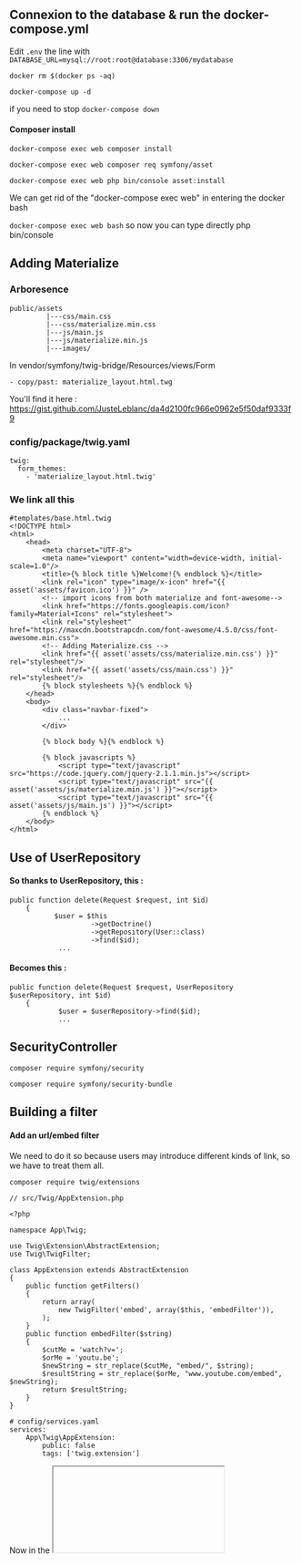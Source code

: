 
## Connexion to the database & run the docker-compose.yml

Edit `.env` the line with `DATABASE_URL=mysql://root:root@database:3306/mydatabase`

`docker rm $(docker ps -aq)` 

`docker-compose up -d`

if you need to stop `docker-compose down`

#### Composer install 

`docker-compose exec web composer install`

`docker-compose exec web composer req symfony/asset`

`docker-compose exec web php bin/console asset:install`

We can get rid of the "docker-compose exec web" in entering the docker bash

`docker-compose exec web bash` so now you can type directly php bin/console <ANYTHING>
    
## Adding Materialize

### Arboresence
```
public/assets
         |---css/main.css
         |---css/materialize.min.css
         |---js/main.js
         |---js/materialize.min.js
         |---images/
```
 

In vendor/symfony/twig-bridge/Resources/views/Form

    - copy/past: materialize_layout.html.twg

You'll find it here : https://gist.github.com/JusteLeblanc/da4d2100fc966e0962e5f50daf9333f9

### config/package/twig.yaml
```
twig:
  form_themes:
    - 'materialize_layout.html.twig'
```

### We link all this
```
#templates/base.html.twig
<!DOCTYPE html>
<html>
    <head>
        <meta charset="UTF-8">
        <meta name="viewport" content="width=device-width, initial-scale=1.0"/>
        <title>{% block title %}Welcome!{% endblock %}</title>
        <link rel="icon" type="image/x-icon" href="{{ asset('assets/favicon.ico') }}" />
        <!-- import icons from both materialize and font-awesome-->
        <link href="https://fonts.googleapis.com/icon?family=Material+Icons" rel="stylesheet">
        <link rel="stylesheet" href="https://maxcdn.bootstrapcdn.com/font-awesome/4.5.0/css/font-awesome.min.css">
        <!-- Adding Materialize.css -->
        <link href="{{ asset('assets/css/materialize.min.css') }}" rel="stylesheet"/>
        <link href="{{ asset('assets/css/main.css') }}" rel="stylesheet"/>
        {% block stylesheets %}{% endblock %}
    </head>
    <body>
        <div class="navbar-fixed">
            ...
        </div>

        {% block body %}{% endblock %}

        {% block javascripts %}
            <script type="text/javascript" src="https://code.jquery.com/jquery-2.1.1.min.js"></script>
            <script type="text/javascript" src="{{ asset('assets/js/materialize.min.js') }}"></script>
            <script type="text/javascript" src="{{ asset('assets/js/main.js') }}"></script>
        {% endblock %}
    </body>
</html>
```

## Use of UserRepository

#### So thanks to UserRepository, this :
```
public function delete(Request $request, int $id) 
    {
           $user = $this
                    ->getDoctrine()
                    ->getRepository(User::class)
                    ->find($id);
            ...
```

#### Becomes this :
```
public function delete(Request $request, UserRepository $userRepository, int $id) 
    {
            $user = $userRepository->find($id);
            ...
```


## SecurityController

`composer require symfony/security`

`composer require symfony/security-bundle`


## Building a filter

#### Add an url/embed filter
We need to do it so because users may introduce different kinds of link, so we have to treat them all.

`composer require twig/extensions`

```
// src/Twig/AppExtension.php

<?php

namespace App\Twig;

use Twig\Extension\AbstractExtension;
use Twig\TwigFilter;

class AppExtension extends AbstractExtension
{
    public function getFilters()
    {
        return array(
            new TwigFilter('embed', array($this, 'embedFilter')),
        );
    }
    public function embedFilter($string)
    {
        $cutMe = 'watch?v=';
        $orMe = 'youtu.be';
        $newString = str_replace($cutMe, "embed/", $string);    
        $resultString = str_replace($orMe, "www.youtube.com/embed", $newString);
        return $resultString;
    }
}
```

```
# config/services.yaml
services:
    App\Twig\AppExtension:
        public: false
        tags: ['twig.extension']
```

Now in the <iframe> we have to filter the url in order to link the video

```
{{ tutorial.link|embed(tutorial.link) }}
```

On the otherside the user could have copy/past the embed version of our link, so we simply filter that using replace {{ tutorial.link|replace({'embed/':'watch?v='}) }}   

So there it is =>  a href="{{ tutorial.link|replace({'embed/':'watch?v='}) }}"

--------

### Role hierarchy

We want our ADMIN to also have access to the same content as our logged users, so in security.yaml we add the following code :

```
# config/packages/security.yaml
security:
    # ...
    role_hierarchy:
        ROLE_ADMIN:       ROLE_USER
```